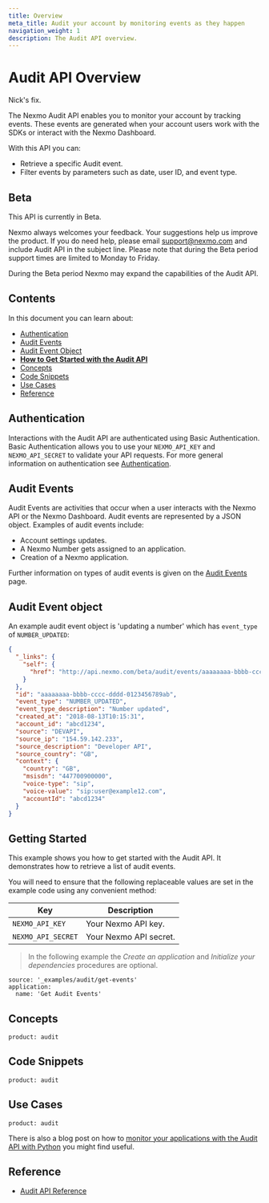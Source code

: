 ```yaml
---
title: Overview
meta_title: Audit your account by monitoring events as they happen
navigation_weight: 1
description: The Audit API overview.
---
```


# Audit API Overview

Nick's fix.

The Nexmo Audit API enables you to monitor your account by tracking events. These events are generated when your account users work with the SDKs or interact with the Nexmo Dashboard.

With this API you can:

* Retrieve a specific Audit event.
* Filter events by parameters such as date, user ID, and event type.

## Beta

This API is currently in Beta.

Nexmo always welcomes your feedback. Your suggestions help us improve the product. If you do need help, please email [support@nexmo.com](mailto:support@nexmo.com) and include Audit API in the subject line. Please note that during the Beta period support times are limited to Monday to Friday.

During the Beta period Nexmo may expand the capabilities of the Audit API.

## Contents

In this document you can learn about:

* [Authentication](#authentication)
* [Audit Events](#audit-events)
* [Audit Event Object](#audit-event-object)
* [**How to Get Started with the Audit API**](#getting-started)
* [Concepts](#concepts)
* [Code Snippets](#code-snippets)
* [Use Cases](#use-cases)
* [Reference](#reference)

## Authentication

Interactions with the Audit API are authenticated using Basic Authentication. Basic Authentication allows you to use your `NEXMO_API_KEY` and `NEXMO_API_SECRET` to validate your API requests. For more general information on authentication see [Authentication](/concepts/guides/authentication).

## Audit Events

Audit Events are activities that occur when a user interacts with the Nexmo API or the Nexmo Dashboard. Audit events are represented by a JSON object. Examples of audit events include:

* Account settings updates.
* A Nexmo Number gets assigned to an application.
* Creation of a Nexmo application.

Further information on types of audit events is given on the [Audit Events](/audit/concepts/audit-events) page.

## Audit Event object

An example audit event object is 'updating a number' which has `event_type` of `NUMBER_UPDATED`:

``` json
{
  "_links": {
    "self": {
      "href": "http://api.nexmo.com/beta/audit/events/aaaaaaaa-bbbb-cccc-dddd-0123456789ab"
    }
  },
  "id": "aaaaaaaa-bbbb-cccc-dddd-0123456789ab",
  "event_type": "NUMBER_UPDATED",
  "event_type_description": "Number updated",
  "created_at": "2018-08-13T10:15:31",
  "account_id": "abcd1234",
  "source": "DEVAPI",
  "source_ip": "154.59.142.233",
  "source_description": "Developer API",
  "source_country": "GB",
  "context": {
    "country": "GB",
    "msisdn": "447700900000",
    "voice-type": "sip",
    "voice-value": "sip:user@example12.com",
    "accountId": "abcd1234"
  }
}
```

## Getting Started

This example shows you how to get started with the Audit API. It demonstrates how to retrieve a list of audit events.

You will need to ensure that the following replaceable values are set in the example code using any convenient method:

Key | Description
-- | --
`NEXMO_API_KEY` | Your Nexmo API key.
`NEXMO_API_SECRET` | Your Nexmo API secret.

> In the following example the _Create an application_ and _Initialize your dependencies_ procedures are optional.

```code_snippets
source: '_examples/audit/get-events'
application:
  name: 'Get Audit Events'
```

## Concepts

```concept_list
product: audit
```

## Code Snippets

```code_snippet_list
product: audit
```

## Use Cases

```use_cases
product: audit
```

There is also a blog post on how to [monitor your applications with the Audit API with Python](https://www.nexmo.com/blog/2018/10/09/get-nexmo-audit-events-with-python-dr/) you might find useful.

## Reference

* [Audit API Reference](/api/audit)
